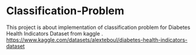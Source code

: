 # Classification-Problem
This project is about implementation of classification problem for Diabetes Health Indicators Dataset from kaggle . </br>
https://www.kaggle.com/datasets/alexteboul/diabetes-health-indicators-dataset
